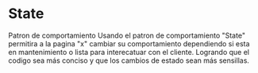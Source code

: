 # State
Patron de comportamiento  Usando el patron de comportamiento "State" permitira a la pagina "x" cambiar su comportamiento dependiendo si esta en mantenimiento o lista para interecatuar con el cliente. Logrando que el  codigo sea más conciso y que los cambios de estado sean más sensillas. 
